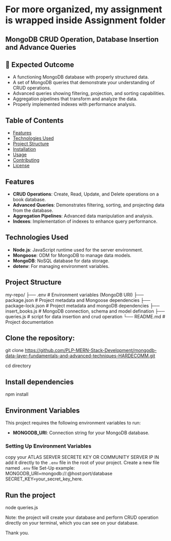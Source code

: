 # For more organized, my assignment is wrapped inside Assignment folder


##  MongoDB CRUD Operation, Database Insertion and Advance Queries


## 🧪 Expected Outcome

- A functioning MongoDB database with properly structured data.
- A set of MongoDB queries that demonstrate your understanding of CRUD operations.
- Advanced queries showing filtering, projection, and sorting capabilities.
- Aggregation pipelines that transform and analyze the data.
- Properly implemented indexes with performance analysis.

## Table of Contents

- [Features](#features)
- [Technologies Used](#technologies-used)
- [Project Structure](#project-structure)
- [Installation](#installation)
- [Usage](#usage)
- [Contributing](#contributing)
- [License](#license)

## Features

- **CRUD Operations**: Create, Read, Update, and Delete operations on a book database.
- **Advanced Queries**: Demonstrates filtering, sorting, and projecting data from the database.
- **Aggregation Pipelines**: Advanced data manipulation and analysis.
- **Indexes**: Implementation of indexes to enhance query performance.

## Technologies Used

- **Node.js**: JavaScript runtime used for the server environment.
- **Mongoose**: ODM for MongoDB to manage data models.
- **MongoDB**: NoSQL database for data storage.
- **dotenv**: For managing environment variables.

## Project Structure

my-repo/
├── .env # Environment variables (MongoDB URI)
├── package.json # Project metadata and Mongoose dependencies
├── package-lock.json # Project metadata and mongoDB dependencies
├── insert_books.js # MongoDB connection, schema and model defination
├── queries.js # script for data insertion and crud operation
└── README.md # Project documentation

## **Clone the repository**:
      
   git clone https://github.com/PLP-MERN-Stack-Development/mongodb-data-layer-fundamentals-and-advanced-techniques-HARDECOMM.git
   
   cd directory

## Install dependencies
   npm install
   
## Environment Variables

This project requires the following environment variables to run:

- **MONGODB_URI**: Connection string for your MongoDB database.

### Setting Up Environment Variables
copy your ATLAS SERVER SECRETE KEY OR COMMUNITY SERVER IP IN
add it directly to the `.env` file in the root of your project. Create a new file named
`.env` file
 Set-Up example:
 MONGODB_URI=mongodb://<username>:<password>@host:port/database
 SECRET_KEY=your_secret_key_here.

 ## Run the project
 node queries.js 

 Note: the project will create your database and perform CRUD operation directly on your terminal, which you can see on  your database. 


 Thank you. 




   
   
